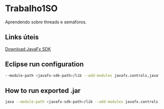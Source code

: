 # Trabalho1SO
Aprendendo sobre threads e semáforos.

## Links úteis
[Download JavaFx SDK](https://gluonhq.com/products/javafx/)

## Eclipse run configuration
```bash
--module-path <javafx-sdk-path>/lib --add-modules javafx.controls,javafx.fxml,javafx.media
```

## How to run exported .jar
```bash
java --module-path <javafx-sdk-path>/lib --add-modules javafx.controls,javafx.fxml,javafx.media -jar <jar-name>.jar
```
